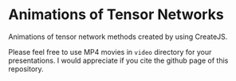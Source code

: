 # Animations of Tensor Networks

Animations of tensor network methods created by using CreateJS.

Please feel free to use MP4 movies in `video` directory for your presentations.
I would appreciate if you cite the github page of this repository.

